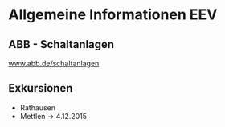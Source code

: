 # Allgemeine Informationen EEV

## ABB - Schaltanlagen
www.abb.de/schaltanlagen

## Exkursionen
- Rathausen
- Mettlen -> 4.12.2015
